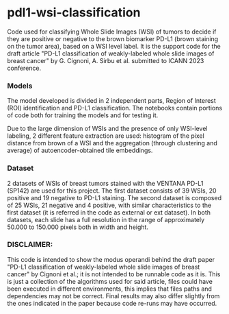 # pdl1-wsi-classification
Code used for classifying Whole Slide Images (WSI) of tumors to decide if they are positive or negative to the brown biomarker PD-L1 (brown staining on the tumor area), based on a WSI level label. It is the support code for the draft article "PD-L1 classification of weakly-labeled whole slide images of breast cancer" by G. Cignoni, A. Sirbu et al. submitted to ICANN 2023 conference.

### Models
The model developed is divided in 2 independent parts, Region of Interest (ROI) identification and PD-L1 classification. The notebooks contain portions of code both for training the models and for testing it.

Due to the large dimension of WSIs and the presence of only WSI-level labeling, 2 different feature extraction are used: histogram of the pixel distance from brown of a WSI and the aggregation (through clustering and average) of autoencoder-obtained tile embeddings.

### Dataset
2 datasets of WSIs of breast tumors stained with the VENTANA PD-L1 (SP142)  are used for this project. The first dataset consists of 39 WSIs, 20 positive and 19 negative to PD-L1 staining.
The second dataset is composed of 25 WSIs, 21 negative and 4 positive, with similar characteristics to the first dataset (it is referred in the code as external or ext dataset). 
In both datasets, each slide has a full resolution in the range of approximately 50.000 to 150.000 pixels both in width and height.


### DISCLAIMER:
This code is intended to show the modus operandi behind the draft paper "PD-L1 classification of weakly-labeled whole slide
images of breast cancer" by Cignoni et al.; it is not intended to be runnable code as it is. 
This is just a collection of the algorithms used for said article, files could have been executed in different environments, this implies that files paths and dependencies may not be correct. Final results may also differ slightly from the ones indicated in the paper because code re-runs may have occurred.
